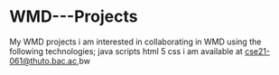 # WMD---Projects
My WMD projects
i am interested in collaborating in WMD using  the following technologies;
java scripts
html 5
css
i am available at cse21-061@thuto.bac.ac,bw
